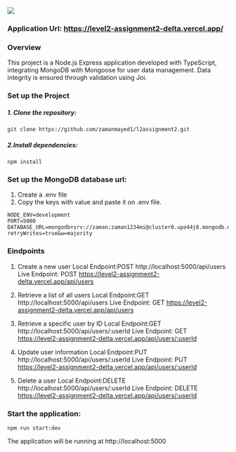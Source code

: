 ![](https://i.ibb.co/wS4LFFC/Assignement-Cover.png)
### Application Url: https://level2-assignment2-delta.vercel.app/

### Overview
This project is a Node.js Express application developed with TypeScript, integrating MongoDB with Mongoose for user data management. Data integrity is ensured through validation using Joi.

### Set up the Project


##### 1. Clone the repository:
``` git clone https://github.com/zamanmayed1/l2assignment2.git ```

##### 2.Install dependencies:
``` npm install ```

### Set up the MongoDB database url:

1. Create a .env file
2. Copy the keys with value and paste it on .env file.
``` 
NODE_ENV=development
PORT=5000
DATABASE_URL=mongodb+srv://zaman:zaman1234mi@cluster0.upo44j8.mongodb.net/?retryWrites=true&w=majority
 ```
###  Eindpoints 
1. Create a new user
Local Endpoint:POST http://localhost:5000/api/users
Live Endpoint: POST https://level2-assignment2-delta.vercel.app/api/users

2. Retrieve a list of all users
Local Endpoint:GET http://localhost:5000/api/users
Live Endpoint: GET https://level2-assignment2-delta.vercel.app/api/users

3. Retrieve a specific user by ID
Local Endpoint:GET http://localhost:5000/api/users/:userId
Live Endpoint: GET https://level2-assignment2-delta.vercel.app/api/users/:userId

4. Update user information
Local Endpoint:PUT http://localhost:5000/api/users/:userId
Live Endpoint: PUT https://level2-assignment2-delta.vercel.app/api/users/:userId

5. Delete a user
Local Endpoint:DELETE http://localhost:5000/api/users/:userId
Live Endpoint: DELETE https://level2-assignment2-delta.vercel.app/api/users/:userId

### Start the application:
```
npm run start:dev
```
The application will be running at http://localhost:5000
